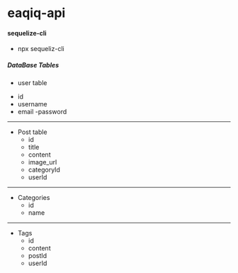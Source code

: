 # eaqiq-api
 
#### sequelize-cli 
   * npx sequeliz-cli 











##### DataBase Tables
  * user table
   - id
   - username
   - email
   -password
---------------------------------
 * Post table
   - id
   - title
   - content
   - image_url
   - categoryId
   - userId
----------------------------------
* Categories
  - id
  - name
-----------------------------------
* Tags
  - id
  - content
  - postId
  - userId